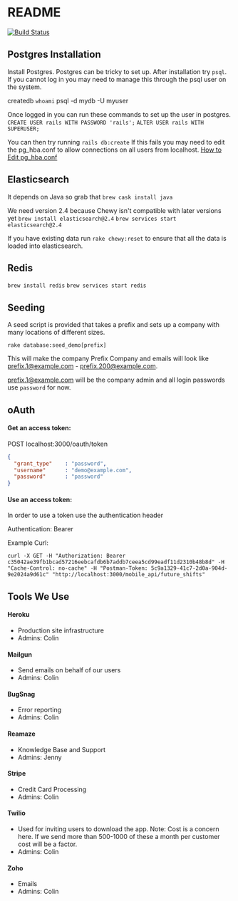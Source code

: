 # README
[![Build Status](https://circleci.com/gh/colinpetruno/scheduler.svg?style=shield&circle-token=:circle-token)](https://circleci.com/gh/colinpetruno/scheduler)


## Postgres Installation

Install Postgres. Postgres can be tricky to set up. After installation try
`psql`. If you cannot log in you may need to manage this through the psql user
on the system.

createdb `whoami`
psql -d mydb -U myuser

Once logged in you can run these commands to set up the user in postgres.
`CREATE USER rails WITH PASSWORD 'rails';`
`ALTER USER rails WITH SUPERUSER;`

You can then try running `rails db:create` If this fails you may need to edit 
the pg_hba.conf to allow connections on all users from localhost.
[How to Edit pg_hba.conf](https://www.postgresql.org/docs/9.1/static/auth-pg-hba-conf.html)

## Elasticsearch

It depends on Java so grab that
`brew cask install java`

We need version 2.4 because Chewy isn't compatible with later versions yet
`brew install elasticsearch@2.4`
`brew services start elasticsearch@2.4`

If you have existing data run `rake chewy:reset` to ensure that all the data is
loaded into elasticsearch.

## Redis

`brew install redis`
`brew services start redis`

## Seeding

A seed script is provided that takes a prefix and sets up a company with many
locations of different sizes.

`rake database:seed_demo[prefix]`

This will make the company Prefix Company and emails will look like 
prefix.1@example.com - prefix.200@example.com. 

prefix.1@example.com will be the company admin and all login passwords use
`password` for now.

## oAuth

#### Get an access token:

POST localhost:3000/oauth/token

```json
{
  "grant_type"    : "password",
  "username"      : "demo@example.com",
  "password"      : "password"
}
```

#### Use an access token:

In order to use a token use the authentication header

Authentication: Bearer <TokenGoeshere>

Example Curl:
```
curl -X GET -H "Authorization: Bearer c35042ae39fb1bcad57216eebcafdb6b7addb7ceea5cd99eadf11d2310b48b8d" -H "Cache-Control: no-cache" -H "Postman-Token: 5c9a1329-41c7-2d0a-904d-9e2024a9d61c" "http://localhost:3000/mobile_api/future_shifts"
```


## Tools We Use

#### Heroku

- Production site infrastructure
- Admins: Colin

#### Mailgun

- Send emails on behalf of our users
- Admins: Colin

#### BugSnag

- Error reporting
- Admins: Colin

#### Reamaze

- Knowledge Base and Support
- Admins: Jenny

#### Stripe

- Credit Card Processing
- Admins: Colin

#### Twilio

- Used for inviting users to download the app. Note: Cost is a concern here. If
  we send more than 500-1000 of these a month per customer cost will be a 
  factor.
- Admins: Colin

#### Zoho

- Emails
- Admins: Colin
